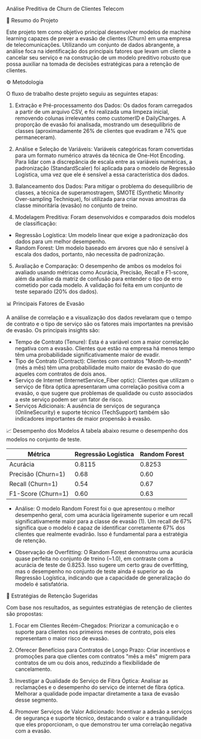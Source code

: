 Análise Preditiva de Churn de Clientes Telecom


🚀 Resumo do Projeto

Este projeto tem como objetivo principal desenvolver modelos de machine learning capazes de prever a evasão de clientes (Churn) em uma empresa de telecomunicações. Utilizando um conjunto de dados abrangente, a análise foca na identificação dos principais fatores que levam um cliente a cancelar seu serviço e na construção de um modelo preditivo robusto que possa auxiliar na tomada de decisões estratégicas para a retenção de clientes.

⚙️ Metodologia

O fluxo de trabalho deste projeto seguiu as seguintes etapas: 

1. Extração e Pré-processamento dos Dados: Os dados foram carregados a partir de um arquivo CSV, e foi realizada uma limpeza inicial, removendo colunas irrelevantes como customerID e DailyCharges. A proporção de evasão foi analisada, mostrando um desequilíbrio de classes (aproximadamente 26% de clientes que evadiram e 74% que permaneceram).

2. Análise e Seleção de Variáveis: Variáveis categóricas foram convertidas para um formato numérico através da técnica de One-Hot Encoding. Para lidar com a discrepância de escala entre as variáveis numéricas, a padronização (StandardScaler) foi aplicada para o modelo de Regressão Logística, uma vez que ele é sensível a essa característica dos dados.

3. Balanceamento dos Dados: Para mitigar o problema do desequilíbrio de classes, a técnica de superamostragem, SMOTE (Synthetic Minority Over-sampling Technique), foi utilizada para criar novas amostras da classe minoritária (evasão) no conjunto de treino.

4. Modelagem Preditiva: Foram desenvolvidos e comparados dois modelos de classificação:
* Regressão Logística: Um modelo linear que exige a padronização dos dados para um melhor desempenho.
* Random Forest: Um modelo baseado em árvores que não é sensível à escala dos dados, portanto, não necessita de padronização.

5. Avaliação e Comparação: O desempenho de ambos os modelos foi avaliado usando métricas como Acurácia, Precisão, Recall e F1-score, além da análise da matriz de confusão para entender o tipo de erro cometido por cada modelo. A validação foi feita em um conjunto de teste separado (20% dos dados).

📊 Principais Fatores de Evasão

A análise de correlação e a visualização dos dados revelaram que o tempo de contrato e o tipo de serviço são os fatores mais importantes na previsão de evasão. Os principais insights são:
* Tempo de Contrato (Tenure): Esta é a variável com a maior correlação negativa com a evasão. Clientes que estão na empresa há menos tempo têm uma probabilidade significativamente maior de evadir.
* Tipo de Contrato (Contract): Clientes com contratos "Month-to-month" (mês a mês) têm uma probabilidade muito maior de evasão do que aqueles com contratos de dois anos.
* Serviço de Internet (InternetService_Fiber optic): Clientes que utilizam o serviço de fibra óptica apresentaram uma correlação positiva com a evasão, o que sugere que problemas de qualidade ou custo associados a este serviço podem ser um fator de risco.
* Serviços Adicionais: A ausência de serviços de segurança (OnlineSecurity) e suporte técnico (TechSupport) também são indicadores importantes de maior propensão à evasão.

📈 Desempenho dos Modelos
A tabela abaixo resume o desempenho dos modelos no conjunto de teste.

| Métrica            |	Regressão Logística |	Random Forest |
|--------------------|----------------------|---------------|
| Acurácia           | 0.8115               |	0.8253        |
| Precisão (Churn=1) | 0.68	                | 0.60          |
| Recall (Churn=1)   | 0.54	                | 0.67          |
| F1-Score (Churn=1) | 0.60	                | 0.63          |


* Análise: O modelo Random Forest foi o que apresentou o melhor desempenho geral, com uma acurácia ligeiramente superior e um recall significativamente maior para a classe de evasão (1). Um recall de 67% significa que o modelo é capaz de identificar corretamente 67% dos clientes que realmente evadirão. Isso é fundamental para a estratégia de retenção.

* Observação de Overfitting: O Random Forest demonstrou uma acurácia quase perfeita no conjunto de treino (~1.0), em contraste com a acurácia de teste de 0.8253. Isso sugere um certo grau de overfitting, mas o desempenho no conjunto de teste ainda é superior ao da Regressão Logística, indicando que a capacidade de generalização do modelo é satisfatória.

🎯 Estratégias de Retenção Sugeridas

Com base nos resultados, as seguintes estratégias de retenção de clientes são propostas:

1. Focar em Clientes Recém-Chegados: Priorizar a comunicação e o suporte para clientes nos primeiros meses de contrato, pois eles representam o maior risco de evasão.

2. Oferecer Benefícios para Contratos de Longo Prazo: Criar incentivos e promoções para que clientes com contratos "mês a mês" migrem para contratos de um ou dois anos, reduzindo a flexibilidade de cancelamento.

3. Investigar a Qualidade do Serviço de Fibra Óptica: Analisar as reclamações e o desempenho do serviço de internet de fibra óptica. Melhorar a qualidade pode impactar diretamente a taxa de evasão desse segmento.

4. Promover Serviços de Valor Adicionado: Incentivar a adesão a serviços de segurança e suporte técnico, destacando o valor e a tranquilidade que eles proporcionam, o que demonstrou ter uma correlação negativa com a evasão.
